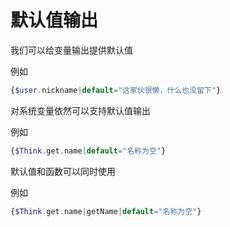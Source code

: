 # 默认值输出

我们可以给变量输出提供默认值

例如

```php
{$user.nickname|default="这家伙很懒，什么也没留下"}
```

对系统变量依然可以支持默认值输出

例如

```php
{$Think.get.name|default="名称为空"}
```

默认值和函数可以同时使用

例如

```php
{$Think.get.name|getName|default="名称为空"}
```